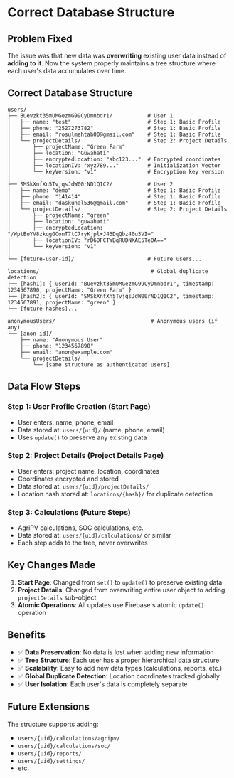 # Correct Database Structure

## Problem Fixed

The issue was that new data was **overwriting** existing user data instead of **adding to it**. Now the system properly maintains a tree structure where each user's data accumulates over time.

## Correct Database Structure

```
users/
├── BUevzkt35mUMGezmG99CyDmnbdr1/           # User 1
│   ├── name: "test"                        # Step 1: Basic Profile
│   ├── phone: "2527273782"                 # Step 1: Basic Profile
│   ├── email: "rosulmehtab00@gmail.com"    # Step 1: Basic Profile
│   └── projectDetails/                     # Step 2: Project Details
│       ├── projectName: "Green Farm"
│       ├── location: "Guwahati"
│       ├── encryptedLocation: "abc123..."  # Encrypted coordinates
│       ├── locationIV: "xyz789..."         # Initialization Vector
│       └── keyVersion: "v1"                # Encryption key version
│
├── SMSkXnfXn5TvjqsJdW00rND1Q1C2/           # User 2
│   ├── name: "demo"                        # Step 1: Basic Profile
│   ├── phone: "141414"                     # Step 1: Basic Profile
│   ├── email: "daskunal536@gmail.com"      # Step 1: Basic Profile
│   └── projectDetails/                     # Step 2: Project Details
│       ├── projectName: "green"
│       ├── location: "guwahati"
│       ├── encryptedLocation: "/WptBuYV8zkqgGConT7tC7ryKjpl+J43DqQbz40u3VI="
│       ├── locationIV: "rD6DFCTWBqRUDNXAE5Te0A=="
│       └── keyVersion: "v1"
│
└── [future-user-id]/                       # Future users...

locations/                                   # Global duplicate detection
├── [hash1]: { userId: "BUevzkt35mUMGezmG99CyDmnbdr1", timestamp: 1234567890, projectName: "Green Farm" }
├── [hash2]: { userId: "SMSkXnfXn5TvjqsJdW00rND1Q1C2", timestamp: 1234567891, projectName: "green" }
└── [future-hashes]...

anonymousUsers/                              # Anonymous users (if any)
└── [anon-id]/
    ├── name: "Anonymous User"
    ├── phone: "1234567890"
    ├── email: "anon@example.com"
    └── projectDetails/
        └── [same structure as authenticated users]
```

## Data Flow Steps

### Step 1: User Profile Creation (Start Page)
- User enters: name, phone, email
- Data stored at: `users/{uid}/` (name, phone, email)
- Uses `update()` to preserve any existing data

### Step 2: Project Details (Project Details Page)
- User enters: project name, location, coordinates
- Coordinates encrypted and stored
- Data stored at: `users/{uid}/projectDetails/`
- Location hash stored at: `locations/{hash}/` for duplicate detection

### Step 3: Calculations (Future Steps)
- AgriPV calculations, SOC calculations, etc.
- Data stored at: `users/{uid}/calculations/` or similar
- Each step adds to the tree, never overwrites

## Key Changes Made

1. **Start Page**: Changed from `set()` to `update()` to preserve existing data
2. **Project Details**: Changed from overwriting entire user object to adding `projectDetails` sub-object
3. **Atomic Operations**: All updates use Firebase's atomic `update()` operation

## Benefits

- ✅ **Data Preservation**: No data is lost when adding new information
- ✅ **Tree Structure**: Each user has a proper hierarchical data structure
- ✅ **Scalability**: Easy to add new data types (calculations, reports, etc.)
- ✅ **Global Duplicate Detection**: Location coordinates tracked globally
- ✅ **User Isolation**: Each user's data is completely separate

## Future Extensions

The structure supports adding:
- `users/{uid}/calculations/agripv/`
- `users/{uid}/calculations/soc/`
- `users/{uid}/reports/`
- `users/{uid}/settings/`
- etc. 